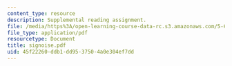 ```yaml
---
content_type: resource
description: Supplemental reading assignment.
file: /media/https%3A/open-learning-course-data-rc.s3.amazonaws.com/5-68j-kinetics-of-chemical-reactions-spring-2003/45f22260ddb1dd9537504a0e304ef7dd_signoise.pdf
file_type: application/pdf
resourcetype: Document
title: signoise.pdf
uid: 45f22260-ddb1-dd95-3750-4a0e304ef7dd
---
```

